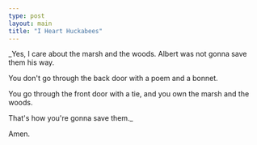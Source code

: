 ```yaml
---
type: post
layout: main
title: "I Heart Huckabees"
---
```

_Yes, I care about the marsh and the woods. Albert was not gonna save them his
way.

  
You don't go through the back door with a poem and a bonnet.

  
You go through the front door with a tie, and you own the marsh and the woods.

  
That's how you're gonna save them._

  
Amen.

